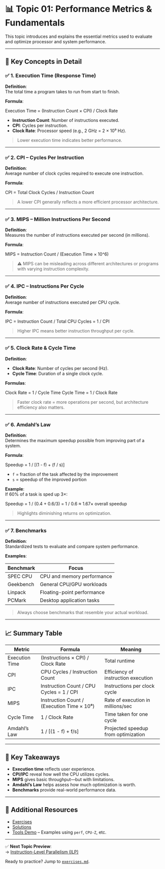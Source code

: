 # 📊 Topic 01: Performance Metrics & Fundamentals

This topic introduces and explains the essential metrics used to evaluate and optimize processor and system performance.

---

## 📘 Key Concepts in Detail

### ✅ 1. Execution Time (Response Time)

**Definition**:  
The total time a program takes to run from start to finish.

**Formula**:  

Execution Time = (Instruction Count × CPI) / Clock Rate


- **Instruction Count**: Number of instructions executed.
- **CPI**: Cycles per instruction.
- **Clock Rate**: Processor speed (e.g., 2 GHz = 2 × 10⁹ Hz).

> Lower execution time indicates better performance.

---

### ✅ 2. CPI – Cycles Per Instruction

**Definition**:  
Average number of clock cycles required to execute one instruction.

**Formula**:  

CPI = Total Clock Cycles / Instruction Count


> A lower CPI generally reflects a more efficient processor architecture.

---

### ✅ 3. MIPS – Million Instructions Per Second

**Definition**:  
Measures the number of instructions executed per second (in millions).

**Formula**:  

MIPS = Instruction Count / (Execution Time × 10^6)


> ⚠️ MIPS can be misleading across different architectures or programs with varying instruction complexity.

---

### ✅ 4. IPC – Instructions Per Cycle

**Definition**:  
Average number of instructions executed per CPU cycle.

**Formula**:  

IPC = Instruction Count / Total CPU Cycles = 1 / CPI


> Higher IPC means better instruction throughput per cycle.

---

### ✅ 5. Clock Rate & Cycle Time

**Definition**:  
- **Clock Rate**: Number of cycles per second (Hz).
- **Cycle Time**: Duration of a single clock cycle.

**Formulas**:  

Clock Rate = 1 / Cycle Time
Cycle Time = 1 / Clock Rate


> Faster clock rate = more operations per second, but architecture efficiency also matters.

---

### ✅ 6. Amdahl’s Law

**Definition**:  
Determines the maximum speedup possible from improving part of a system.

**Formula**:  

Speedup = 1 / [(1 - f) + (f / s)]


- `f` = fraction of the task affected by the improvement  
- `s` = speedup of the improved portion

**Example**:  
If 60% of a task is sped up 3×:

Speedup = 1 / (0.4 + 0.6/3) = 1 / 0.6 ≈ 1.67× overall speedup


> Highlights diminishing returns on optimization.

---

### ✅ 7. Benchmarks

**Definition**:  
Standardized tests to evaluate and compare system performance.

**Examples**:

| Benchmark    | Focus                        |
|--------------|------------------------------|
| SPEC CPU     | CPU and memory performance   |
| Geekbench    | General CPU/GPU workloads    |
| Linpack      | Floating-point performance   |
| PCMark       | Desktop application tasks    |

> Always choose benchmarks that resemble your actual workload.

---

## 📈 Summary Table

| Metric         | Formula                                      | Meaning                                |
|----------------|-----------------------------------------------|----------------------------------------|
| Execution Time | (Instructions × CPI) / Clock Rate             | Total runtime                          |
| CPI            | CPU Cycles / Instruction Count                | Efficiency of instruction execution    |
| IPC            | Instruction Count / CPU Cycles = 1 / CPI      | Instructions per clock cycle           |
| MIPS           | Instruction Count / (Execution Time × 10⁶)    | Rate of execution in millions/sec      |
| Cycle Time     | 1 / Clock Rate                                | Time taken for one cycle               |
| Amdahl’s Law   | 1 / [(1 - f) + f/s]                           | Projected speedup from optimization    |

---

## 🎯 Key Takeaways

- **Execution time** reflects user experience.
- **CPI/IPC** reveal how well the CPU utilizes cycles.
- **MIPS** gives basic throughput—but with limitations.
- **Amdahl’s Law** helps assess how much optimization is worth.
- **Benchmarks** provide real-world performance data.

---

## 📂 Additional Resources

- [Exercises](./exercises.md)  
- [Solutions](./solutions/)  
- [Tools Demo](./tools-demo/) – Examples using `perf`, `CPU-Z`, etc.

---

✅ **Next Topic Preview**:  
→ [Instruction-Level Parallelism (ILP)](../topic-02-ilp/README.md)

Ready to practice? Jump to [`exercises.md`](./exercises.md).
